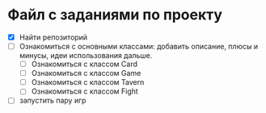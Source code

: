 # Файл с заданиями по проекту

- [x] Найти репозиторий
- [ ] Ознакомиться с основными классами: добавить описание, плюсы и минусы, идеи использования дальше. 
    - [ ] Ознакомиться с классом Card
    - [ ] Ознакомиться с классом Game
    - [ ] Ознакомиться с классом Tavern
    - [ ] Ознакомиться с классом Fight

- [ ] запустить пару игр